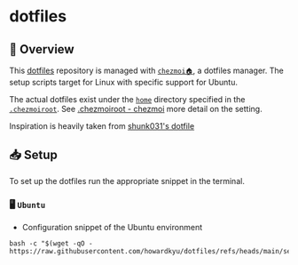 # dotfiles

## 🗿 Overview

This [dotfiles](https://github.com/howardkyu/dotfiles) repository is managed with [`chezmoi🏠`](https://www.chezmoi.io/), a dotfiles manager. The setup scripts target for Linux with specific support for Ubuntu.

The actual dotfiles exist under the [`home`](https://github.com/howardkyu/dotfiles/tree/main/home) directory specified in the [`.chezmoiroot`](https://github.com/howardkyu/dotfiles/blob/master/.chezmoiroot).
See [.chezmoiroot - chezmoi](https://www.chezmoi.io/reference/special-files-and-directories/chezmoiroot/) more detail on the setting.

Inspiration is heavily taken from [shunk031's dotfile](https://github.com/shunk031/dotfile)

## 📥 Setup

To set up the dotfiles run the appropriate snippet in the terminal.

### 🖥️ `Ubuntu`
- Configuration snippet of the Ubuntu environment

```console
bash -c "$(wget -qO - https://raw.githubusercontent.com/howardkyu/dotfiles/refs/heads/main/setup.sh)"
```

